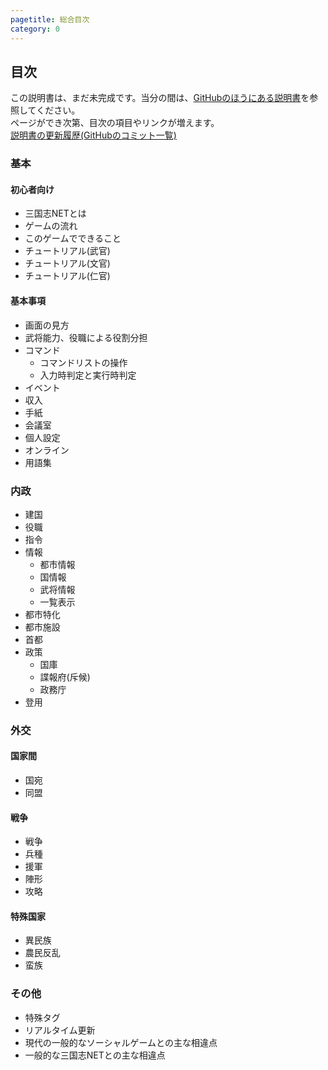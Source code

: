 ```yaml
---
pagetitle: 総合目次
category: 0
---
```


## 目次

この説明書は、まだ未完成です。当分の間は、[GitHubのほうにある説明書](https://github.com/kmycode/sangokukmy/wiki)を参照してください。  
ページができ次第、目次の項目やリンクが増えます。  
[説明書の更新履歴(GitHubのコミット一覧)](https://github.com/kmycode/sangokukmy-doc/commits/master)

### 基本
#### 初心者向け
* 三国志NETとは
* ゲームの流れ
* このゲームでできること
* チュートリアル(武官)
* チュートリアル(文官)
* チュートリアル(仁官)

#### 基本事項
* 画面の見方
* 武将能力、役職による役割分担
* コマンド
  * コマンドリストの操作
  * 入力時判定と実行時判定
* イベント
* 収入
* 手紙
* 会議室
* 個人設定
* オンライン
* 用語集

### 内政
* 建国
* 役職
* 指令
* 情報
  * 都市情報
  * 国情報
  * 武将情報
  * 一覧表示
* 都市特化
* 都市施設
* 首都
* 政策
  * 国庫
  * 諜報府(斥候)
  * 政務庁
* 登用

### 外交
#### 国家間
* 国宛
* 同盟

#### 戦争
* 戦争
* 兵種
* 援軍
* 陣形
* 攻略

#### 特殊国家
* 異民族
* 農民反乱
* 蛮族

### その他
* 特殊タグ
* リアルタイム更新
* 現代の一般的なソーシャルゲームとの主な相違点
* 一般的な三国志NETとの主な相違点

